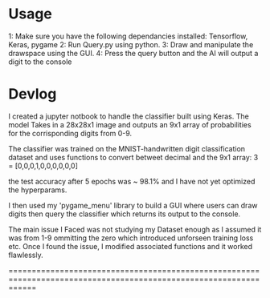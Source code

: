 # Usage

1: Make sure you have the following dependancies installed: Tensorflow, Keras, pygame
2: Run Query.py using python.
3: Draw and manipulate the drawspace using the GUI.
4: Press the query button and the AI will output a digit to the console


# Devlog

I created a jupyter notbook to handle the classifier built using Keras. The model Takes in a 28x28x1 image and outputs
an 9x1 array of probabilities for the corrisponding digits from 0-9.

The classifier was trained on the MNIST-handwritten digit classification dataset and uses functions to convert
betweet decimal and the 9x1 array:     3 = [0,0,0,1,0,0,0,0,0,0]

the test accuracy after 5 epochs was ~ 98.1% and I have not yet optimized the hyperparams. 


I then used my 'pygame_menu' library to build a GUI where users can draw digits then query the classifier which returns
its output to the console.

The main issue I Faced was not studying my Dataset enough as I assumed it was from 1-9 ommitting the zero which
introduced unforseen training loss etc. Once I found the issue, I modified associated functions and it worked
flawlessly.

==================================================================================================================
